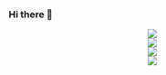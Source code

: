 ### Hi there 👋
<div align="center">
  <img src="https://github-readme-stats.vercel.app/api?username=CodeByChaos&show_icons=true&theme=tokyonight" />
</div>
<div align="center">
  <img src="https://github-readme-stats.vercel.app/api/top-langs/?username=CodeByChaos" />
</div>
<div align="center">
  <img src="https://github-readme-streak-stats.herokuapp.com/?user=CodeByChaos" />
</div>
<div align="center">
  <img src="https://github-readme-activity-graph.vercel.app/graph?username=CodeByChaos&theme=xcode" />
</div>



<!--
**CodeByChaos/CodeByChaos** is a ✨ _special_ ✨ repository because its `README.md` (this file) appears on your GitHub profile.

Here are some ideas to get you started:

- 🔭 I’m currently working on ...
- 🌱 I’m currently learning ...
- 👯 I’m looking to collaborate on ...
- 🤔 I’m looking for help with ...
- 💬 Ask me about ...
- 📫 How to reach me: ...
- 😄 Pronouns: ...
- ⚡ Fun fact: ...
-->
